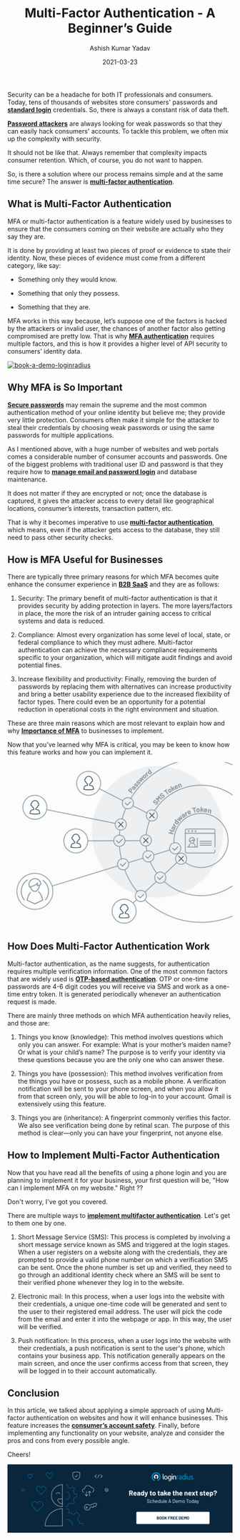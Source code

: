 ﻿---
title: "Multi-Factor Authentication - A Beginner’s Guide"
date: "2021-03-23"
coverImage: "MFA-Loginradius.jpg"
category: ["LoginRadius"]
featured: false
author: "Ashish Kumar Yadav"
description: "MFA or multi-factor authentication is a feature widely used by businesses to ensure that the consumers coming on their website are actually who they say they are. There are multiple ways to implement multifactor authentication. We will get to them one by one in this blog."
metatitle: "A complete beginners guide of Multi-Factor Authentication and how to implement."
metadescription: "What is multi-factor authentication. Learn the benefits of MFA for your business, how it works and how to implement MFA on your website."
type: "start-with-identity"
---

Security can be a headache for both IT professionals and consumers. Today, tens of thousands of websites store consumers' passwords and **[standard login](https://www.loginradius.com/standard-login/)** credentials. So, there is always a constant risk of data theft.

**[Password attackers](https://www.loginradius.com/blog/start-with-identity/2021/02/brute-force-lockout/)** are always looking for weak passwords so that they can easily hack consumers' accounts. To tackle this problem, we often mix up the complexity with security.

It should not be like that. Always remember that complexity impacts consumer retention. Which, of course, you do not want to happen.

So, is there a solution where our process remains simple and at the same time secure? The answer is **[multi-factor authentication](https://www.loginradius.com/press/loginradius-launches-multi-factor-authentication/)**.

## What is Multi-Factor Authentication

MFA or multi-factor authentication is a feature widely used by businesses to ensure that the consumers coming on their website are actually who they say they are.

It is done by providing at least two pieces of proof or evidence to state their identity. Now, these pieces of evidence must come from a different category, like say:

- Something only they would know.

- Something that only they possess.

- Something that they are.

MFA works in this way because, let’s suppose one of the factors is hacked by the attackers or invalid user, the chances of another factor also getting compromised are pretty low. That is why **[MFA authentication](https://www.loginradius.com/multi-factor-authentication/)** requires multiple factors, and this is how it provides a higher level of API security to consumers’ identity data.

[![book-a-demo-loginradius](EB-Buyer’s-Guide-to-Multi-Factor-Authentication.png)](https://www.loginradius.com/resource/buyers-guide-to-multi-factor-authentication/)

## Why MFA is So Important

**[Secure passwords](https://www.loginradius.com/blog/start-with-identity/2021/01/how-to-choose-a-secure-password/)** may remain the supreme and the most common authentication method of your online identity but believe me; they provide very little protection. Consumers often make it simple for the attacker to steal their credentials by choosing weak passwords or using the same passwords for multiple applications.

As I mentioned above, with a huge number of websites and web portals comes a considerable number of consumer accounts and passwords. One of the biggest problems with traditional user ID and password is that they require how to **[manage email and password login](https://www.loginradius.com/docs/developer/howto/manage-email-password-login)** and database maintenance.

It does not matter if they are encrypted or not; once the database is captured, it gives the attacker access to every detail like geographical locations, consumer’s interests, transaction pattern, etc.

That is why it becomes imperative to use **[multi-factor authentication](https://www.loginradius.com/blog/start-with-identity/2019/06/what-is-multi-factor-authentication/)**, which means, even if the attacker gets access to the database, they still need to pass other security checks.

## How is MFA Useful for Businesses

There are typically three primary reasons for which MFA becomes quite enhance the consumer experience in **[B2B SaaS](https://www.loginradius.com/blog/fuel/2021/01/consumer-experience-b2b-saas/)** and they are as follows:

1.  Security: The primary benefit of multi-factor authentication is that it provides security by adding protection in layers. The more layers/factors in place, the more the risk of an intruder gaining access to critical systems and data is reduced.

2)  Compliance: Almost every organization has some level of local, state, or federal compliance to which they must adhere. Multi-factor authentication can achieve the necessary compliance requirements specific to your organization, which will mitigate audit findings and avoid potential fines.

3.  Increase flexibility and productivity: Finally, removing the burden of passwords by replacing them with alternatives can increase productivity and bring a better usability experience due to the increased flexibility of factor types. There could even be an opportunity for a potential reduction in operational costs in the right environment and situation.

These are three main reasons which are most relevant to explain how and why **[Importance of MFA](https://www.loginradius.com/blog/async/why-mfa-important/)** to businesses to implement.

Now that you’ve learned why MFA is critical, you may be keen to know how this feature works and how you can implement it.

![Types-of-mfa-loginradius](Type-of-mfa.jpg)

## How Does Multi-Factor Authentication Work

Multi-factor authentication, as the name suggests, for authentication requires multiple verification information. One of the most common factors that are widely used is **[OTP-based authentication](https://www.loginradius.com/docs/developer/api/phone-authentication)**. OTP or one-time passwords are 4-6 digit codes you will receive via SMS and work as a one-time entry token. It is generated periodically whenever an authentication request is made.

There are mainly three methods on which MFA authentication heavily relies, and those are:

1.  Things you know (knowledge): This method involves questions which only you can answer. For example: What is your mother’s maiden name? Or what is your child’s name? The purpose is to verify your identity via these questions because you are the only one who can answer these.

2)  Things you have (possession): This method involves verification from the things you have or possess, such as a mobile phone. A verification notification will be sent to your phone screen, and when you allow it from that screen only, you will be able to log-in to your account. Gmail is extensively using this feature.

3.  Things you are (inheritance): A fingerprint commonly verifies this factor. We also see verification being done by retinal scan. The purpose of this method is clear—only you can have your fingerprint, not anyone else.

## How to Implement Multi-Factor Authentication

Now that you have read all the benefits of using a phone login and you are planning to implement it for your business, your first question will be, "How can I implement MFA on my website." Right ??

Don't worry, I've got you covered.

There are multiple ways to **[implement multifactor authentication](https://www.loginradius.com/features/perfect/otp-login/)**. Let's get to them one by one.

1.  Short Message Service (SMS): This process is completed by involving a short message service known as SMS and triggered at the login stages. When a user registers on a website along with the credentials, they are prompted to provide a valid phone number on which a verification SMS can be sent. Once the phone number is set up and verified, they need to go through an additional identity check where an SMS will be sent to their verified phone whenever they log in to the website.

2)  Electronic mail: In this process, when a user logs into the website with their credentials, a unique one-time code will be generated and sent to the user to their registered email address. The user will pick the code from the email and enter it into the webpage or app. In this way, the user will be verified.

3.  Push notification: In this process, when a user logs into the website with their credentials, a push notification is sent to the user's phone, which contains your business app. This notification generally appears on the main screen, and once the user confirms access from that screen, they will be logged in to their account automatically.

## Conclusion

In this article, we talked about applying a simple approach of using Multi-factor authentication on websites and how it will enhance businesses. This feature increases the **[consumer’s account safety](https://www.loginradius.com/security/)**. Finally, before implementing any functionality on your website, analyze and consider the pros and cons from every possible angle.

Cheers!

[![book-a-demo-loginradius](Book-a-free-demo-request-1024x310.png)](https://www.loginradius.com/book-a-demo/)
